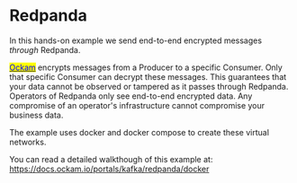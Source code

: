 # Redpanda

In this hands-on example we send end-to-end encrypted messages _through_ Redpanda.

[<mark style="color:blue;">Ockam</mark>](https://docs.ockam.io/) encrypts messages from a Producer to a specific Consumer. Only that specific Consumer can decrypt these messages. This guarantees that your data cannot be observed or tampered as it passes through Redpanda. Operators of Redpanda only see end-to-end encrypted data. Any compromise of an operator's infrastructure cannot compromise your business data.

The example uses docker and docker compose to create these virtual networks.

You can read a detailed walkthough of this example at:
https://docs.ockam.io/portals/kafka/redpanda/docker
